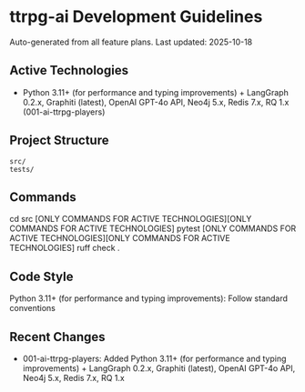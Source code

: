 # ttrpg-ai Development Guidelines

Auto-generated from all feature plans. Last updated: 2025-10-18

## Active Technologies
- Python 3.11+ (for performance and typing improvements) + LangGraph 0.2.x, Graphiti (latest), OpenAI GPT-4o API, Neo4j 5.x, Redis 7.x, RQ 1.x (001-ai-ttrpg-players)

## Project Structure
```
src/
tests/
```

## Commands
cd src [ONLY COMMANDS FOR ACTIVE TECHNOLOGIES][ONLY COMMANDS FOR ACTIVE TECHNOLOGIES] pytest [ONLY COMMANDS FOR ACTIVE TECHNOLOGIES][ONLY COMMANDS FOR ACTIVE TECHNOLOGIES] ruff check .

## Code Style
Python 3.11+ (for performance and typing improvements): Follow standard conventions

## Recent Changes
- 001-ai-ttrpg-players: Added Python 3.11+ (for performance and typing improvements) + LangGraph 0.2.x, Graphiti (latest), OpenAI GPT-4o API, Neo4j 5.x, Redis 7.x, RQ 1.x

<!-- MANUAL ADDITIONS START -->
<!-- MANUAL ADDITIONS END -->
